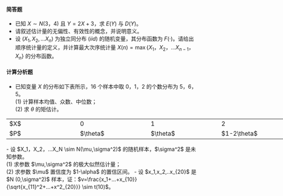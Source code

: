 #### 简答题


 - 已知 $X \sim N(3，4)$ 且 $Y=2X+3$，求 $E(Y)$ 与 $D(Y)$。
- 请叙述估计量的无偏性、有效性的概念，并说明意义。
- 设 $(X_1,X_2,...X_n)$ 为独立同分布 ($iid$) 的随机变量，其分布函数为 $F(·)$。请给出顺序统计量的定义，并计算最大次序统计量 $X(n)=\max\{X_1，X_2，...X_{n-1}，X_n \}$ 的分布函数。


 #### 计算分析题


 -  已知变量 $X$ 的分布如下表所示，16 个样本中取 0，1，2 的个数分布为 5，6，5。 <br />(1) 计算样本均值、众数、中位数；<br />(2) 求 $\theta$ 的矩估计。 
<table data-lake-id="67c77f11" id="67c77f11" margin="true" class="lake-table" style="width: 748px"><colgroup><col width="187"><col width="187"><col width="187"><col width="187"></colgroup><tbody><tr data-lake-id="uc9f1a2d5" id="uc9f1a2d5"><td data-lake-id="u4f787e9d" id="u4f787e9d">$X$
 </td><td data-lake-id="u87e94f64" id="u87e94f64">0
 </td><td data-lake-id="u73578883" id="u73578883">1
 </td><td data-lake-id="ucf9ac7b0" id="ucf9ac7b0">2
 </td></tr><tr data-lake-id="ub69f0832" id="ub69f0832"><td data-lake-id="u5e121451" id="u5e121451">$P$
 </td><td data-lake-id="u5e73e81e" id="u5e73e81e">$\theta$
 </td><td data-lake-id="ua136abdf" id="ua136abdf">$\theta$
 </td><td data-lake-id="u61c756cb" id="u61c756cb">$1-2\theta$
 </td></tr></tbody></table>-  设 $X_1，X_2，...X_N \sim N(\mu,\sigma^2)$ 的随机样本，$\sigma^2$ 是未知参数。<br />(1) 求参数 $\mu,\sigma^2$ 的极大似然估计量；<br />(2) 求参数 $\mu$ 置信度为 $1-\alpha$ 的置信区间。 
-  设 $x_1,x_2,..x_{20}$ 是 $N (0,\sigma^2)$ 样本，证：$v=\frac{x_1+...+x_{10}}{\sqrt{x_{11}^2+...+x^2_{20}}} \sim t(10)$。 
